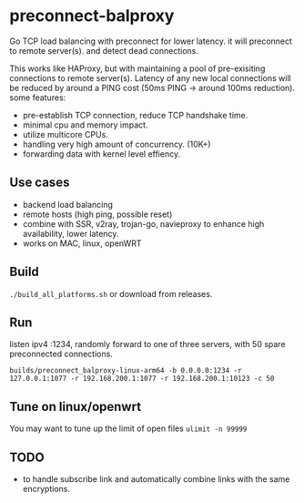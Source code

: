 # preconnect-balproxy
Go TCP load balancing with preconnect for lower latency. it will preconnect to remote server(s). and detect dead connections.

This works like HAProxy, but with maintaining a pool of pre-exisiting connections to remote server(s). Latency of any new local connections will be reduced by around a PING cost (50ms PING -> around 100ms reduction). some features:

* pre-establish TCP connection, reduce TCP handshake time.
* minimal cpu and memory impact.
* utilize multicore CPUs.
* handling very high amount of concurrency. (10K+)
* forwarding data with kernel level effiency.

## Use cases
* backend load balancing
* remote hosts (high ping, possible reset)
* combine with SSR, v2ray, trojan-go, navieproxy to enhance high availability, lower latency. 
* works on MAC, linux, openWRT

## Build
```./build_all_platforms.sh```
or download from releases.

## Run
listen ipv4 :1234, randomly forward to one of three servers, with 50 spare preconnected connections.

```builds/preconnect_balproxy-linux-arm64 -b 0.0.0.0:1234 -r 127.0.0.1:1077 -r 192.168.200.1:1077 -r 192.168.200.1:10123 -c 50```

## Tune on linux/openwrt
You may want to tune up the limit of open files
```ulimit -n 99999``` 

## TODO
* to handle subscribe link and automatically combine links with the same encryptions.
